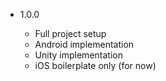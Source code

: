 * 1.0.0

	+ Full project setup
	+ Android implementation
	+ Unity implementation
	+ iOS boilerplate only (for now)